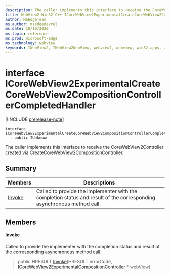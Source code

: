 ```yaml
---
description: The caller implements this interface to receive the CoreWebView2Controller created via CreateCoreWebView2CompositionController.
title: WebView2 Win32 C++ ICoreWebView2ExperimentalCreateCoreWebView2CompositionControllerCompletedHandler
author: MSEdgeTeam
ms.author: msedgedevrel
ms.date: 10/19/2020
ms.topic: reference
ms.prod: microsoft-edge
ms.technology: webview
keywords: IWebView2, IWebView2WebView, webview2, webview, win32 apps, win32, edge, ICoreWebView2, ICoreWebView2Controller, browser control, edge html, ICoreWebView2ExperimentalCreateCoreWebView2CompositionControllerCompletedHandler
---
```


# interface ICoreWebView2ExperimentalCreateCoreWebView2CompositionControllerCompletedHandler 

[!INCLUDE [prerelease-note](../includes/prerelease-note.md)]

```
interface ICoreWebView2ExperimentalCreateCoreWebView2CompositionControllerCompletedHandler
  : public IUnknown
```

The caller implements this interface to receive the CoreWebView2Controller created via CreateCoreWebView2CompositionController.

## Summary

 Members                        | Descriptions
--------------------------------|---------------------------------------------
[Invoke](#invoke) | Called to provide the implementer with the completion status and result of the corresponding asynchronous method call.

## Members

#### Invoke 

Called to provide the implementer with the completion status and result of the corresponding asynchronous method call.

> public HRESULT [Invoke](#invoke)(HRESULT errorCode, [ICoreWebView2ExperimentalCompositionController](icorewebview2experimentalcompositioncontroller.md) * webView)

